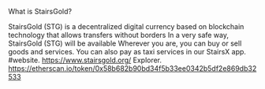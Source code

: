 What is StairsGold?

StairsGold (STG) is a decentralized digital currency based on
blockchain technology that allows transfers without borders
In a very safe way, StairsGold (STG) will be available
Wherever you are, you can buy or sell goods and services.
You can also pay as taxi services in our StairsX app.
#website. https://www.stairsgold.org/
 Explorer. https://etherscan.io/token/0x58b682b90bd34f5b33ee0342b5df2e869db32533
